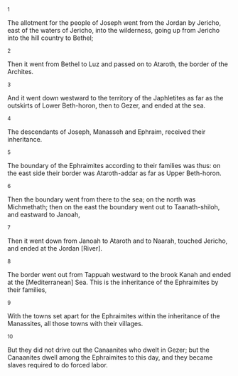 <sup>1</sup> 

The allotment for the people of Joseph went from the Jordan by Jericho, east of the waters of Jericho, into the wilderness, going up from Jericho into the hill country to Bethel; 

<sup>2</sup> 

Then it went from Bethel to Luz and passed on to Ataroth, the border of the Archites. 

<sup>3</sup> 

And it went down westward to the territory of the Japhletites as far as the outskirts of Lower Beth-horon, then to Gezer, and ended at the sea. 

<sup>4</sup> 

The descendants of Joseph, Manasseh and Ephraim, received their inheritance. 

<sup>5</sup> 

The boundary of the Ephraimites according to their families was thus: on the east side their border was Ataroth-addar as far as Upper Beth-horon. 

<sup>6</sup> 

Then the boundary went from there to the sea; on the north was Michmethath; then on the east the boundary went out to Taanath-shiloh, and eastward to Janoah, 

<sup>7</sup> 

Then it went down from Janoah to Ataroth and to Naarah, touched Jericho, and ended at the Jordan [River]. 

<sup>8</sup> 

The border went out from Tappuah westward to the brook Kanah and ended at the [Mediterranean] Sea. This is the inheritance of the Ephraimites by their families, 

<sup>9</sup> 

With the towns set apart for the Ephraimites within the inheritance of the Manassites, all those towns with their villages. 

<sup>10</sup> 

But they did not drive out the Canaanites who dwelt in Gezer; but the Canaanites dwell among the Ephraimites to this day, and they became slaves required to do forced labor.
